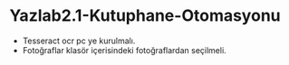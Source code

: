 # Yazlab2.1-Kutuphane-Otomasyonu
  - Tesseract ocr pc ye kurulmalı.
  - Fotoğraflar klasör içerisindeki fotoğraflardan seçilmeli. 
